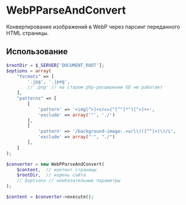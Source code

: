 # WebPParseAndConvert
Конвертирование изображений в WebP через парсинг переданного HTML страницы.
## Использование
```php
$rootDir = $_SERVER['DOCUMENT_ROOT'];
$options = array(
	"formats" => [  
		'.jpg', '.jpeg',  
		//'.png' // на старом php-расширении GD не работает  
	],  
	"patterns" => [  
		[  
			'pattern' => '<img[^>]+src=("[^"]*")[^>]+>',
			'exclude' => array('"', './')  
		],  
		[  
			'pattern' => '/background-image:.+url\(([^"]+)\)/i',
			'exclude' => array("'", "./")  
		],  
	] 
);

$converter = new WebPParseAndConvert(  
	$content,  // контент страницы
	$rootDir,  // корень сайта
	// $options // необязательные параметры
);  

$content = $converter->execute();
```
